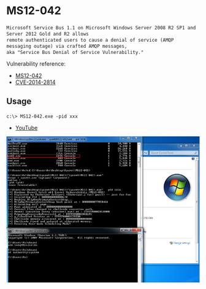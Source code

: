 # MS12-042
```
Microsoft Service Bus 1.1 on Microsoft Windows Server 2008 R2 SP1 and Server 2012 Gold and R2 allows 
remote authenticated users to cause a denial of service (AMQP messaging outage) via crafted AMQP messages, 
aka "Service Bus Denial of Service Vulnerability."
```

Vulnerability reference:
 * [MS12-042](https://technet.microsoft.com/library/security/ms12-042)
 * [CVE-2014-2814](http://cve.mitre.org/cgi-bin/cvename.cgi?name=CVE-2014-2814)


## Usage
```
c:\> MS12-042.exe -pid xxx
```  
* [YouTube](https://www.youtube.com/watch?v=whRRFOm-DLI&feature=youtu.be)  

![win7](win7.png)

